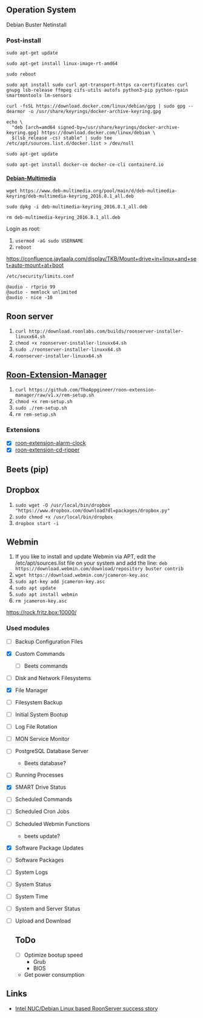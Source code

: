 ## Operation System

Debian Buster Netinstall

### Post-install

`sudo apt-get update`

`sudo apt-get install linux-image-rt-amd64`

`sudo reboot`

`sudo apt install sudo curl apt-transport-https ca-certificates curl gnupg lsb-release ffmpeg cifs-utils autofs python3-pip python-rgain smartmontools lm-sensors`

`curl -fsSL https://download.docker.com/linux/debian/gpg | sudo gpg --dearmor -o /usr/share/keyrings/docker-archive-keyring.gpg`

```
echo \
  "deb [arch=amd64 signed-by=/usr/share/keyrings/docker-archive-keyring.gpg] https://download.docker.com/linux/debian \
  $(lsb_release -cs) stable" | sudo tee /etc/apt/sources.list.d/docker.list > /dev/null
```
`sudo apt-get update`

`sudo apt-get install docker-ce docker-ce-cli containerd.io`

#### [Debian-Multimedia](https://www.deb-multimedia.org/)

`wget https://www.deb-multimedia.org/pool/main/d/deb-multimedia-keyring/deb-multimedia-keyring_2016.8.1_all.deb`

`sudo dpkg -i deb-multimedia-keyring_2016.8.1_all.deb`

`rm deb-multimedia-keyring_2016.8.1_all.deb`

Login as root:

1. `usermod -aG sudo USERNAME`
2. `reboot`

https://confluence.jaytaala.com/display/TKB/Mount+drive+in+linux+and+set+auto-mount+at+boot

`/etc/security/limits.conf`

```
@audio - rtprio 99
@audio - memlock unlimited
@audio - nice -10
``` 

## Roon server

1. `curl http://download.roonlabs.com/builds/roonserver-installer-linuxx64.sh`
2. `chmod +x roonserver-installer-linuxx64.sh`
3. `sudo ./roonserver-installer-linuxx64.sh`
4. `roonserver-installer-linuxx64.sh`

## [Roon-Extension-Manager](https://github.com/TheAppgineer/roon-extension-manager/wiki/Installation#linux)

1. `curl https://github.com/TheAppgineer/roon-extension-manager/raw/v1.x/rem-setup.sh`
2. `chmod +x rem-setup.sh`
3. `sudo ./rem-setup.sh`
4. `rm rem-setup.sh`

### Extensions

- [x] [roon-extension-alarm-clock](https://github.com/TheAppgineer/roon-extension-alarm-clock)
- [x] [roon-extension-cd-ripper](https://github.com/TheAppgineer/roon-extension-cd-ripper)

## Beets (pip)

## Dropbox

1. `sudo wget -O /usr/local/bin/dropbox "https://www.dropbox.com/download?dl=packages/dropbox.py"`
2. `sudo chmod +x /usr/local/bin/dropbox`
3. `dropbox start -i`

## Webmin

1. If you like to install and update Webmin via APT, edit the /etc/apt/sources.list file on your system and add the line:
  `deb https://download.webmin.com/download/repository buster contrib`
2. `wget https://download.webmin.com/jcameron-key.asc`
3. `sudo apt-key add jcameron-key.asc`
4. `sudo apt update`
5. `sudo apt install webmin`
6. `rm jcameron-key.asc`

https://rock.fritz.box:10000/

### Used modules
- [ ] Backup Configuration Files
- [x] Custom Commands
  - [ ] Beets commands
- [ ] Disk and Network Filesystems
- [x] File Manager
- [ ] Filesystem Backup
- [ ] Initial System Bootup
- [ ] Log File Rotation
- [ ] MON Service Monitor
- [ ] PostgreSQL Database Server
  * Beets database?
- [ ] Running Processes
- [x] SMART Drive Status
- [ ] Scheduled Commands
- [ ] Scheduled Cron Jobs
- [ ] Scheduled Webmin Functions
  * beets update?
- [x] Software Package Updates
- [ ] Software Packages
- [ ] System Logs
- [ ] System Status
- [ ] System Time
- [ ] System and Server Status
- [ ] Upload and Download
    
    ## ToDo
    
    - [ ] Optimize bootup speed
      * Grub
      * BIOS
    - Get power consumption

## Links

* [Intel NUC/Debian Linux based RoonServer success story](https://community.roonlabs.com/t/intel-nuc-debian-linux-based-roonserver-success-story/14074)
